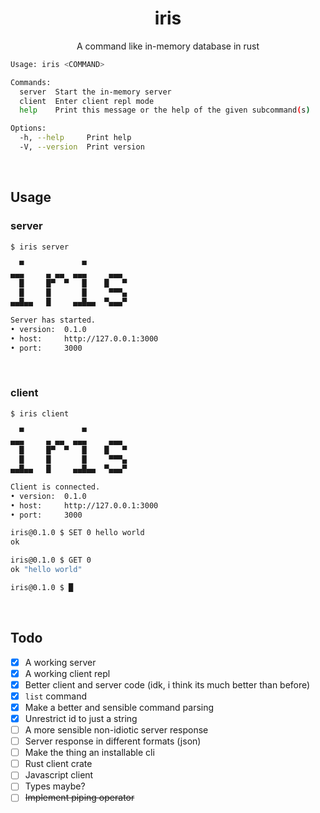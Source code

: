 <h1 align="center">iris</h1>

<p align="center">A command like in-memory database in rust</p>

```bash
Usage: iris <COMMAND>

Commands:
  server  Start the in-memory server
  client  Enter client repl mode
  help    Print this message or the help of the given subcommand(s)

Options:
  -h, --help     Print help
  -V, --version  Print version
```

<br>

## Usage

### server

```bash
$ iris server

  ▀             ▀
▄▄▄     ▄ ▄▄  ▄▄▄     ▄▄▄
  █     █▀  ▀   █    █   ▀
  █     █       █     ▀▀▀▄
▄▄█▄▄   █     ▄▄█▄▄  ▀▄▄▄▀

Server has started.
• version:  0.1.0
• host:     http://127.0.0.1:3000
• port:     3000
```

<br>

### client

```bash
$ iris client

  ▀             ▀
▄▄▄     ▄ ▄▄  ▄▄▄     ▄▄▄
  █     █▀  ▀   █    █   ▀
  █     █       █     ▀▀▀▄
▄▄█▄▄   █     ▄▄█▄▄  ▀▄▄▄▀

Client is connected.
• version:  0.1.0
• host:     http://127.0.0.1:3000
• port:     3000

iris@0.1.0 $ SET 0 hello world
ok

iris@0.1.0 $ GET 0
ok "hello world"

iris@0.1.0 $ █
```

<br>

## Todo

- [x] A working server
- [x] A working client repl
- [x] Better client and server code (idk, i think its much better than before)
- [x] `list` command
- [x] Make a better and sensible command parsing
- [x] Unrestrict id to just a string
- [ ] A more sensible non-idiotic server response
- [ ] Server response in different formats (json)
- [ ] Make the thing an installable cli
- [ ] Rust client crate
- [ ] Javascript client
- [ ] Types maybe?
- [ ] ~~Implement piping operator~~
